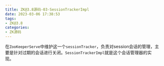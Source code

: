 ```yaml
---
title: ZK@3.8源码-03-SessionTrackerImpl
date: 2023-03-06 17:38:53
tags:
- ZK@3.8
categories:
- ZK源码
---
```


在`ZooKeeperServe`中维护这一个`sessionTracker`，负责对session会话的管理，主要是针对过期的会话进行关闭。`SessionTrackerImpl`就是这个会话管理器的实现。